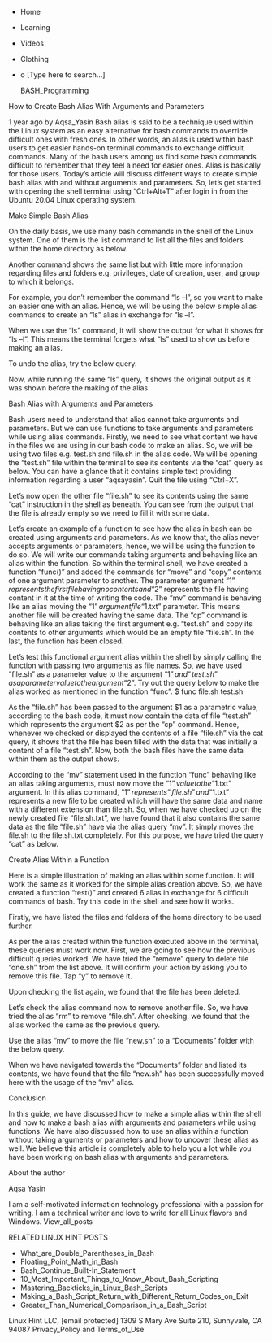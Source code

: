 





















































* Home
* Learning
* Videos
* Clothing
*
  o [Type here to search...]


   BASH_Programming


How to Create Bash Alias With Arguments and Parameters

1 year ago
by Aqsa_Yasin
Bash alias is said to be a technique used within the Linux system as an easy
alternative for bash commands to override difficult ones with fresh ones. In
other words, an alias is used within bash users to get easier hands-on terminal
commands to exchange difficult commands. Many of the bash users among us find
some bash commands difficult to remember that they feel a need for easier ones.
Alias is basically for those users.
Today’s article will discuss different ways to create simple bash alias with
and without arguments and parameters. So, let’s get started with opening the
shell terminal using “Ctrl+Alt+T” after login in from the Ubuntu 20.04 Linux
operating system.

Make Simple Bash Alias

On the daily basis, we use many bash commands in the shell of the Linux system.
One of them is the list command to list all the files and folders within the
home directory as below.

Another command shows the same list but with little more information regarding
files and folders e.g. privileges, date of creation, user, and group to which
it belongs.

For example, you don’t remember the command “ls –l”, so you want to make an
easier one with an alias. Hence, we will be using the below simple alias
commands to create an “ls” alias in exchange for “ls –l”.

When we use the “ls” command, it will show the output for what it shows for “ls
–l”. This means the terminal forgets what “ls” used to show us before making an
alias.

To undo the alias, try the below query.

Now, while running the same “ls” query, it shows the original output as it was
shown before the making of the alias

Bash Alias with Arguments and Parameters

Bash users need to understand that alias cannot take arguments and parameters.
But we can use functions to take arguments and parameters while using alias
commands. Firstly, we need to see what content we have in the files we are
using in our bash code to make an alias. So, we will be using two files e.g.
test.sh and file.sh in the alias code. We will be opening the “test.sh” file
within the terminal to see its contents via the “cat” query as below. You can
have a glance that it contains simple text providing information regarding a
user “aqsayasin”. Quit the file using “Ctrl+X”.

Let’s now open the other file “file.sh” to see its contents using the same
“cat” instruction in the shell as beneath. You can see from the output that the
file is already empty so we need to fill it with some data.

Let’s create an example of a function to see how the alias in bash can be
created using arguments and parameters. As we know that, the alias never
accepts arguments or parameters, hence, we will be using the function to do so.
We will write our commands taking arguments and behaving like an alias within
the function. So within the terminal shell, we have created a function “func()”
and added the commands for “move” and “copy” contents of one argument parameter
to another.
The parameter argument “$1” represents the first file having no contents and
“$2” represents the file having content in it at the time of writing the code.
The “mv” command is behaving like an alias moving the “$1” argument file
“$1.txt” parameter. This means another file will be created having the same
data. The “cp” command is behaving like an alias taking the first argument e.g.
“test.sh” and copy its contents to other arguments which would be an empty file
“file.sh”. In the last, the function has been closed.

Let’s test this functional argument alias within the shell by simply calling
the function with passing two arguments as file names. So, we have used
“file.sh” as a parameter value to the argument “$1”  and “test.sh” as a
parameter value to the argument “$2”. Try out the query below to make the alias
worked as mentioned in the function “func”.
$ func file.sh test.sh

As the “file.sh” has been passed to the argument $1 as a parametric value,
according to the bash code, it must now contain the data of file “test.sh”
which represents the argument $2 as per the “cp” command. Hence, whenever we
checked or displayed the contents of a file “file.sh” via the cat query, it
shows that the file has been filled with the data that was initially a content
of a file “test.sh”. Now, both the bash files have the same data within them as
the output shows.

According to the “mv” statement used in the function “func” behaving like an
alias taking arguments, must now move the “$1” value to the “$1.txt” argument.
In this alias command, “$1” represents “file.sh” and “$1.txt” represents a new
file to be created which will have the same data and name with a different
extension than file.sh.
So, when we have checked up on the newly created file “file.sh.txt”, we have
found that it also contains the same data as the file “file.sh” have via the
alias query “mv”. It simply moves the file.sh to the file.sh.txt completely.
For this purpose, we have tried the query “cat” as below.

Create Alias Within a Function

Here is a simple illustration of making an alias within some function. It will
work the same as it worked for the simple alias creation above. So, we have
created a function “test()” and created 6 alias in exchange for 6 difficult
commands of bash. Try this code in the shell and see how it works.

Firstly, we have listed the files and folders of the home directory to be used
further.

As per the alias created within the function executed above in the terminal,
these queries must work now. First, we are going to see how the previous
difficult queries worked. We have tried the “remove” query to delete file
“one.sh” from the list above. It will confirm your action by asking you to
remove this file. Tap “y” to remove it.

Upon checking the list again, we found that the file has been deleted.

Let’s check the alias command now to remove another file. So, we have tried the
alias “rm” to remove “file.sh”. After checking, we found that the alias worked
the same as the previous query.

Use the alias “mv” to move the file “new.sh” to a “Documents” folder with the
below query.

When we have navigated towards the “Documents” folder and listed its contents,
we have found that the file “new.sh” has been successfully moved here with the
usage of the “mv” alias.

Conclusion

In this guide, we have discussed how to make a simple alias within the shell
and how to make a bash alias with arguments and parameters while using
functions. We have also discussed how to use an alias within a function without
taking arguments or parameters and how to uncover these alias as well. We
believe this article is completely able to help you a lot while you have been
working on bash alias with arguments and parameters.


About the author


Aqsa Yasin

I am a self-motivated information technology professional with a passion for
writing. I am a technical writer and love to write for all Linux flavors and
Windows.
View_all_posts

RELATED LINUX HINT POSTS


* What_are_Double_Parentheses_in_Bash
* Floating_Point_Math_in_Bash
* Bash_Continue_Built-In_Statement
* 10_Most_Important_Things_to_Know_About_Bash_Scripting
* Mastering_Backticks_in_Linux_Bash_Scripts
* Making_a_Bash_Script_Return_with_Different_Return_Codes_on_Exit
* Greater_Than_Numerical_Comparison_in_a_Bash_Script

Linux Hint LLC, [email protected]
1309 S Mary Ave Suite 210, Sunnyvale, CA 94087
 Privacy_Policy and Terms_of_Use
